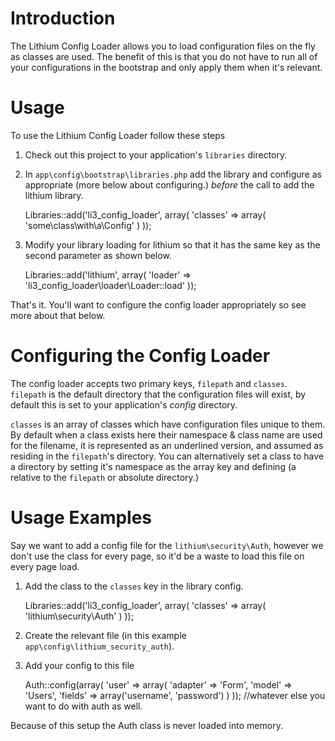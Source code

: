 # Introduction

The Lithium Config Loader allows you to load configuration files on the fly as classes are used.
The benefit of this is that you do not have to run all of your configurations in the bootstrap
and only apply them when it's relevant.

# Usage

To use the Lithium Config Loader follow these steps

1. Check out this project to your application's `libraries` directory.
2. In `app\config\bootstrap\libraries.php` add the library and configure as appropriate (more
below about configuring.) *before* the call to add the lithium library.

	Libraries::add('li3_config_loader', array(
		'classes' => array(
			'some\class\with\a\Config'
		)
	));

3. Modify your library loading for lithium so that it has the same key as the second parameter as
 shown below.

	Libraries::add('lithium', array(
		'loader' => 'li3_config_loader\loader\Loader::load'
	));

That's it. You'll want to configure the config loader appropriately so see more about that below.

# Configuring the Config Loader

The config loader accepts two primary keys, `filepath` and `classes`. `filepath` is the default
directory that the configuration files will exist, by default this is set to your application's
*config* directory.

`classes` is an array of classes which have configuration files unique to them. By default when a
 class exists here their namespace & class name are used for the filename, it is represented as an
 underlined version, and assumed as residing in the `filepath`'s directory. You can alternatively
  set a class to have a directory by setting it's namespace as the array key and defining (a
  relative to the `filepath` or absolute directory.)

# Usage Examples

Say we want to add a config file for the `lithium\security\Auth`, however we don't use the class
for every page, so it'd be a waste to load this file on every page load.

1. Add the class to the `classes` key in the library config.

    Libraries::add('li3_config_loader', array(
        'classes' => array(
            'lithium\security\Auth'
        )
    ));

2. Create the relevant file (in this example `app\config\lithium_security_auth`).
3. Add your config to this file

	Auth::config(array(
		'user' => array(
			'adapter' => 'Form',
			'model' => 'Users',
			'fields' => array('username', 'password')
		)
	));
	//whatever else you want to do with auth as well.

Because of this setup the Auth class is never loaded into memory. 


